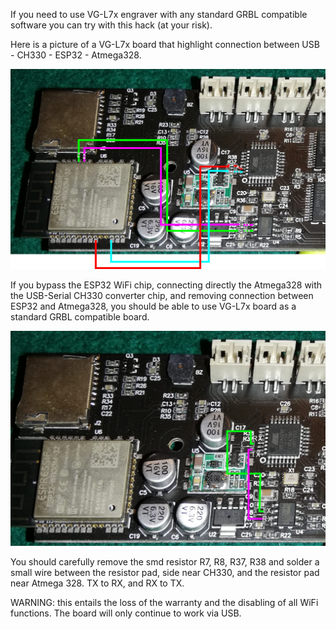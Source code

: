 If you need to use VG-L7x engraver with any standard GRBL compatible software you can try with this hack (at your risk).



Here is a picture of a VG-L7x board that highlight connection between USB - CH330 - ESP32 - Atmega328.



![original-wiring](original-wiring.jpg)



If you bypass the ESP32 WiFi chip, connecting directly the Atmega328 with the USB-Serial CH330 converter chip, and removing connection between ESP32 and Atmega328, you should be able to use VG-L7x board as a standard GRBL compatible board.



![hack](grbl-hack.jpg)



You should carefully remove the smd resistor R7, R8, R37, R38 and solder a small wire between the resistor pad, side near CH330, and the resistor pad near Atmega 328. TX to RX, and RX to TX.



WARNING: this entails the loss of the warranty and the disabling of all WiFi functions. The board will only continue to work via USB.